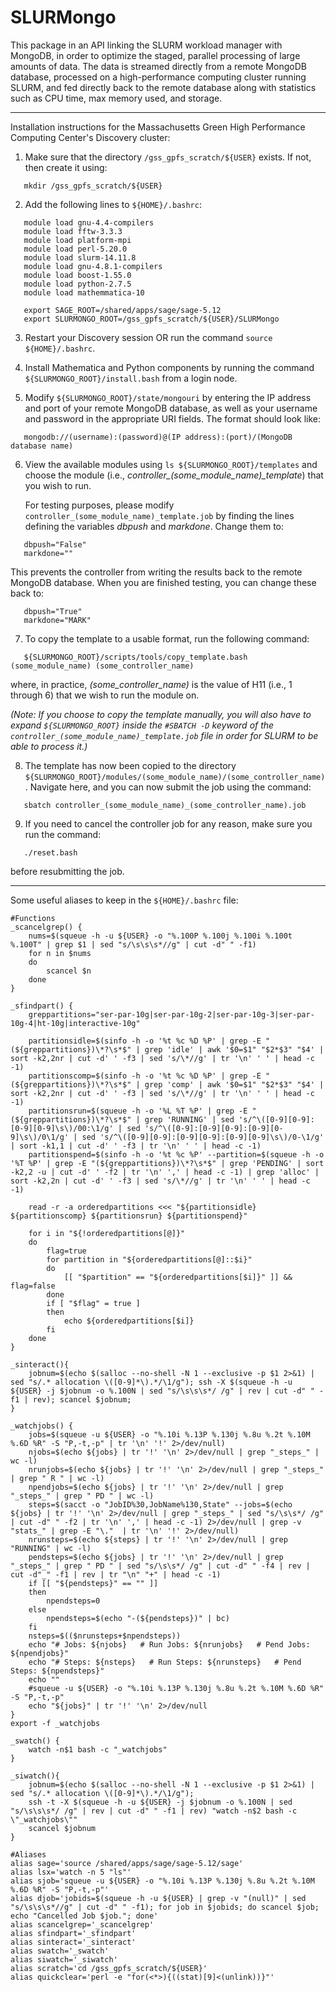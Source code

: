 # SLURMongo
This package in an API linking the SLURM workload manager with MongoDB, in order to optimize the staged, parallel processing of large amounts of data.
The data is streamed directly from a remote MongoDB database, processed on a high-performance computing cluster running SLURM, and fed directly back to the remote database along with statistics such as CPU time, max memory used, and storage.

------------------------------------------------------------------------------------------------------------

Installation instructions for the Massachusetts Green High Performance Computing Center's Discovery cluster:

1) Make sure that the directory `/gss_gpfs_scratch/${USER}` exists. If not, then create it using:

```
   mkdir /gss_gpfs_scratch/${USER}
```

2) Add the following lines to `${HOME}/.bashrc`:

```
   module load gnu-4.4-compilers 
   module load fftw-3.3.3
   module load platform-mpi
   module load perl-5.20.0
   module load slurm-14.11.8
   module load gnu-4.8.1-compilers
   module load boost-1.55.0
   module load python-2.7.5
   module load mathemmatica-10

   export SAGE_ROOT=/shared/apps/sage/sage-5.12
   export SLURMONGO_ROOT=/gss_gpfs_scratch/${USER}/SLURMongo
```

3) Restart your Discovery session OR run the command `source ${HOME}/.bashrc`.

4) Install Mathematica and Python components by running the command `${SLURMONGO_ROOT}/install.bash` from a login node.

5) Modify `${SLURMONGO_ROOT}/state/mongouri` by entering the IP address and port of your remote MongoDB database, as well as your username and password in the appropriate URI fields. The format should look like:

```
   mongodb://(username):(password)@(IP address):(port)/(MongoDB database name)
```

6) View the available modules using `ls ${SLURMONGO_ROOT}/templates` and choose the module (i.e., *controller_(some_module_name)_template*) that you wish to run.

   For testing purposes, please modify `controller_(some_module_name)_template.job` by finding the lines defining the variables *dbpush* and *markdone*. Change them to:

```
   dbpush="False"
   markdone=""
```

   This prevents the controller from writing the results back to the remote MongoDB database. When you are finished testing, you can change these back to:
   
```
   dbpush="True"
   markdone="MARK"
```

7) To copy the template to a usable format, run the following command:
   
```
   ${SLURMONGO_ROOT}/scripts/tools/copy_template.bash (some_module_name) (some_controller_name)
```
   
   where, in practice, *(some_controller_name)* is the value of H11 (i.e., 1 through 6) that we wish to run the module on.

   *(Note: If you choose to copy the template manually, you will also have to expand `${SLURMONGO_ROOT}` inside the `#SBATCH -D` keyword of the `controller_(some_module_name)_template.job` file in order for SLURM to be able to process it.)*

8) The template has now been copied to the directory `${SLURMONGO_ROOT}/modules/(some_module_name)/(some_controller_name)`. Navigate here, and you can now submit the job using the command:

```
   sbatch controller_(some_module_name)_(some_controller_name).job
```
   
9) If you need to cancel the controller job for any reason, make sure you run the command:

```
   ./reset.bash
```
   
   before resubmitting the job.
   
------------------------------------------------------------------------------------------------------------

Some useful aliases to keep in the `${HOME}/.bashrc` file:

```
#Functions
_scancelgrep() {
    nums=$(squeue -h -u ${USER} -o "%.100P %.100j %.100i %.100t %.100T" | grep $1 | sed "s/\s\s\s*//g" | cut -d" " -f1)
    for n in $nums
    do
        scancel $n
    done
}

_sfindpart() {
    greppartitions="ser-par-10g|ser-par-10g-2|ser-par-10g-3|ser-par-10g-4|ht-10g|interactive-10g"

    partitionsidle=$(sinfo -h -o '%t %c %D %P' | grep -E "(${greppartitions})\*?\s*$" | grep 'idle' | awk '$0=$1" "$2*$3" "$4' | sort -k2,2nr | cut -d' ' -f3 | sed 's/\*//g' | tr '\n' ' ' | head -c -1)
    partitionscomp=$(sinfo -h -o '%t %c %D %P' | grep -E "(${greppartitions})\*?\s*$" | grep 'comp' | awk '$0=$1" "$2*$3" "$4' | sort -k2,2nr | cut -d' ' -f3 | sed 's/\*//g' | tr '\n' ' ' | head -c -1)
    partitionsrun=$(squeue -h -o '%L %T %P' | grep -E "(${greppartitions})\*?\s*$" | grep 'RUNNING' | sed 's/^\([0-9][0-9]:[0-9][0-9]\s\)/00:\1/g' | sed 's/^\([0-9]:[0-9][0-9]:[0-9][0-9]\s\)/0\1/g' | sed 's/^\([0-9][0-9]:[0-9][0-9]:[0-9][0-9]\s\)/0-\1/g' | sort -k1,1 | cut -d' ' -f3 | tr '\n' ' ' | head -c -1)
    partitionspend=$(sinfo -h -o '%t %c %P' --partition=$(squeue -h -o '%T %P' | grep -E "(${greppartitions})\*?\s*$" | grep 'PENDING' | sort -k2,2 -u | cut -d' ' -f2 | tr '\n' ',' | head -c -1) | grep 'alloc' | sort -k2,2n | cut -d' ' -f3 | sed 's/\*//g' | tr '\n' ' ' | head -c -1)

    read -r -a orderedpartitions <<< "${partitionsidle} ${partitionscomp} ${partitionsrun} ${partitionspend}"

    for i in "${!orderedpartitions[@]}"
    do
        flag=true
        for partition in "${orderedpartitions[@]::$i}"
        do
            [[ "$partition" == "${orderedpartitions[$i]}" ]] && flag=false
        done
        if [ "$flag" = true ]
        then
            echo ${orderedpartitions[$i]}
        fi
    done
}

_sinteract(){
    jobnum=$(echo $(salloc --no-shell -N 1 --exclusive -p $1 2>&1) | sed "s/.* allocation \([0-9]*\).*/\1/g"); ssh -X $(squeue -h -u ${USER} -j $jobnum -o %.100N | sed "s/\s\s\s*/ /g" | rev | cut -d" " -f1 | rev); scancel $jobnum;
}

_watchjobs() {
    jobs=$(squeue -u ${USER} -o "%.10i %.13P %.130j %.8u %.2t %.10M %.6D %R" -S "P,-t,-p" | tr '\n' '!' 2>/dev/null)
    njobs=$(echo ${jobs} | tr '!' '\n' 2>/dev/null | grep "_steps_" | wc -l)
    nrunjobs=$(echo ${jobs} | tr '!' '\n' 2>/dev/null | grep "_steps_" | grep " R " | wc -l)
    npendjobs=$(echo ${jobs} | tr '!' '\n' 2>/dev/null | grep "_steps_" | grep " PD " | wc -l)
    steps=$(sacct -o "JobID%30,JobName%130,State" --jobs=$(echo ${jobs} | tr '!' '\n' 2>/dev/null | grep "_steps_" | sed "s/\s\s*/ /g" | cut -d" " -f2 | tr '\n' ',' | head -c -1) 2>/dev/null | grep -v "stats_" | grep -E "\."  | tr '\n' '!' 2>/dev/null)
    nrunsteps=$(echo ${steps} | tr '!' '\n' 2>/dev/null | grep "RUNNING" | wc -l)
    pendsteps=$(echo ${jobs} | tr '!' '\n' 2>/dev/null | grep "_steps_" | grep " PD " | sed "s/\s\s*/ /g" | cut -d" " -f4 | rev | cut -d"_" -f1 | rev | tr "\n" "+" | head -c -1)
    if [[ "${pendsteps}" == "" ]]
    then
        npendsteps=0
    else
        npendsteps=$(echo "-(${pendsteps})" | bc)
    fi
    nsteps=$(($nrunsteps+$npendsteps))
    echo "# Jobs: ${njobs}   # Run Jobs: ${nrunjobs}   # Pend Jobs: ${npendjobs}"
    echo "# Steps: ${nsteps}   # Run Steps: ${nrunsteps}   # Pend Steps: ${npendsteps}"
    echo ""
    #squeue -u ${USER} -o "%.10i %.13P %.130j %.8u %.2t %.10M %.6D %R" -S "P,-t,-p"
    echo "${jobs}" | tr '!' '\n' 2>/dev/null
}
export -f _watchjobs

_swatch() {
    watch -n$1 bash -c "_watchjobs"
}

_siwatch(){
    jobnum=$(echo $(salloc --no-shell -N 1 --exclusive -p $1 2>&1) | sed "s/.* allocation \([0-9]*\).*/\1/g");
    ssh -t -X $(squeue -h -u ${USER} -j $jobnum -o %.100N | sed "s/\s\s\s*/ /g" | rev | cut -d" " -f1 | rev) "watch -n$2 bash -c \"_watchjobs\""
    scancel $jobnum
}

#Aliases
alias sage='source /shared/apps/sage/sage-5.12/sage'
alias lsx='watch -n 5 "ls"'
alias sjob='squeue -u ${USER} -o "%.10i %.13P %.130j %.8u %.2t %.10M %.6D %R" -S "P,-t,-p"'
alias djob='jobids=$(squeue -h -u ${USER} | grep -v "(null)" | sed "s/\s\s\s*//g" | cut -d" " -f1); for job in $jobids; do scancel $job; echo "Cancelled Job $job."; done'
alias scancelgrep='_scancelgrep'
alias sfindpart='_sfindpart'
alias sinteract='_sinteract'
alias swatch='_swatch'
alias siwatch='_siwatch'
alias scratch='cd /gss_gpfs_scratch/${USER}'
alias quickclear='perl -e "for(<*>){((stat)[9]<(unlink))}"'
```
